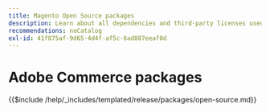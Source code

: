```yaml
---
title: Magento Open Source packages
description: Learn about all dependencies and third-party licenses used in Magento Open Source.
recommendations: noCatalog
exl-id: 41f875af-9d65-4d4f-af5c-6ad887eeaf0d
---
```

# Adobe Commerce packages

{{$include /help/_includes/templated/release/packages/open-source.md}}
